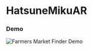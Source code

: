 # HatsuneMikuAR
### Demo
![Farmers Market Finder Demo](https://github.com/Aayushya1604/HatsuneMikuAR/blob/master/mikugif.gif)
